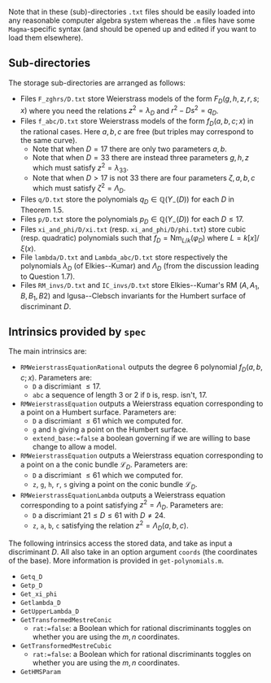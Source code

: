 Note that in these (sub)-directories `.txt` files should be easily loaded into any reasonable computer algebra system whereas the `.m` files have some `Magma`-specific syntax (and should be opened up and edited if you want to load them elsewhere).

## Sub-directories 
The storage sub-directories are arranged as follows:
- Files `F_zghrs/D.txt` store Weierstrass models of the form $F_D(g,h,z,r,s; x)$ where you need the relations $z^2 = \lambda_D$ and $r^2 - Ds^2 = q_D$.
- Files `f_abc/D.txt` store Weierstrass models of the form $f_D(a,b,c; x)$ in the rational cases. Here $a,b,c$ are free (but triples may correspond to the same curve).
  - Note that when $D = 17$ there are only two parameters $a,b$.
  - Note that when $D = 33$ there are instead three parameters $g,h,z$ which must satisfy $z^2 = \lambda_{33}$.
  - Note that when $D > 17$ is not $33$ there are four parameters $\zeta,a,b,c$ which must satisfy $\zeta^2 = \Lambda_{D}$. 
- Files `q/D.txt` store the polynomials $q_D \in \mathbb{Q}(Y_{-}(D))$ for each $D$ in Theorem 1.5.
- Files `p/D.txt` store the polynomials $p_D \in \mathbb{Q}(Y_{-}(D))$ for each $D \leq 17$.
- Files `xi_and_phi/D/xi.txt` (resp. `xi_and_phi/D/phi.txt`) store cubic (resp. quadratic) polynomials such that $f_D = \mathrm{Nm}_{L/k}(\varphi_D)$ where $L = k[x]/\xi(x)$.
- File `lambda/D.txt` and `Lambda_abc/D.txt` store respectively the polynomials $\lambda_D$ (of Elkies--Kumar) and $\Lambda_D$ (from the discussion leading to Question 1.7).
- Files `RM_invs/D.txt` and `IC_invs/D.txt` store Elkies--Kumar's RM $(A,A_1,B,B_1,B2)$ and Igusa--Clebsch invariants for the Humbert surface of discriminant $D$.

## Intrinsics provided by `spec`
The main intrinsics are:
- `RMWeierstrassEquationRational` outputs the degree 6 polynomial $f_D(a,b,c;x)$. Parameters are:
  - `D` a discrimiant $\leq 17$.
  - `abc` a sequence of length 3 or 2 if `D` is, resp. isn't, 17.
- `RMWeierstrassEquation` outputs a Weierstrass equation corresponding to a point on a Humbert surface. Parameters are:
  - `D` a discrimiant $\leq 61$ which we computed for.
  - `g` and `h` giving a point on the Humbert surface.
  - `extend_base:=false` a boolean governing if we are willing to base change to allow a model.
- `RMWeierstrassEquation` outputs a Weierstrass equation corresponding to a point on a the conic bundle $\mathscr{L}_D$. Parameters are:
  - `D` a discrimiant $\leq 61$ which we computed for.
  - `z`, `g`, `h`, `r`, `s` giving a point on the conic bundle $\mathscr{L}_D$.
- `RMWeierstrassEquationLambda` outputs a Weierstrass equation corresponding to a point satisfying $z^2 = \Lambda_D$. Parameters are:
  - `D` a discrimiant $21 \leq D \leq 61$ with $D \neq 24$.
  - `z`, `a`, `b`, `c` satisfying the relation $z^2 = \Lambda_D(a,b,c)$.  

The following intrinsics access the stored data, and take as input a discriminant $D$. All also take in an option argument `coords` (the coordinates of the base). More information is provided in `get-polynomials.m`.
- `Getq_D`
- `Getp_D`
- `Get_xi_phi`
- `Getlambda_D`
- `GetUpperLambda_D`
- `GetTransformedMestreConic`
  - `rat:=false`: a Boolean which for rational discriminants toggles on whether you are using the $m,n$ coordinates.
- `GetTransformedMestreCubic`
  - `rat:=false`: a Boolean which for rational discriminants toggles on whether you are using the $m,n$ coordinates.
- `GetHMSParam` 